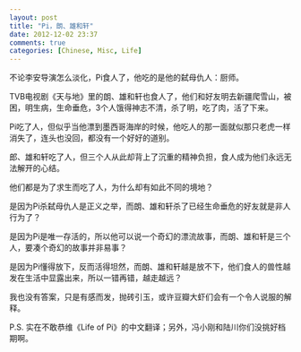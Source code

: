 ```yaml
---
layout: post
title: "Pi，朗、雄和轩"
date: 2012-12-02 23:37
comments: true
categories: [Chinese, Misc, Life]
---
```


不论李安导演怎么淡化，Pi食人了，他吃的是他的弑母仇人：厨师。

TVB电视剧《天与地》里的朗、雄和轩也食人了，他们和好友明去新疆爬雪山，被困，明生病，生命垂危，3个人饿得神志不清，杀了明，吃了肉，活了下来。

Pi吃了人，但似乎当他漂到墨西哥海岸的时候，他吃人的那一面就似那只老虎一样消失了，连头也没回，都没有一个好好的道别。

郎、雄和轩吃了人，但三个人从此却背上了沉重的精神负担，食人成为他们永远无法解开的心结。

他们都是为了求生而吃了人，为什么却有如此不同的境地？

是因为Pi杀弑母仇人是正义之举，而朗、雄和轩杀了已经生命垂危的好友就是非人行为了？

是因为Pi是唯一存活的，所以他可以说一个奇幻的漂流故事，而朗、雄和轩是三个人，要凑个奇幻的故事并非易事？

是因为Pi懂得放下，反而活得坦然，而朗、雄和轩越是放不下，他们食人的兽性越发在生活中显露出来，所以一错再错，越走越远？

我也没有答案，只是有感而发，抛砖引玉，或许豆瓣大虾们会有一个令人说服的解释。

P.S. 实在不敢恭维《Life of Pi》的中文翻译；另外，冯小刚和陆川你们没挑好档期啊。
